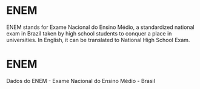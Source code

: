 # ENEM
ENEM stands for Exame Nacional do Ensino Médio, a standardized national exam in Brazil taken by high school students to conquer a place in universities.
In English, it can be translated to National High School Exam.

# ENEM
Dados do ENEM - Exame Nacional do Ensino Médio - Brasil
